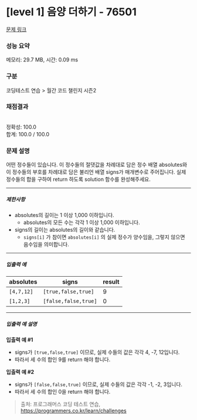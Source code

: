 # [level 1] 음양 더하기 - 76501 

[문제 링크](https://school.programmers.co.kr/learn/courses/30/lessons/76501) 

### 성능 요약

메모리: 29.7 MB, 시간: 0.09 ms

### 구분

코딩테스트 연습 > 월간 코드 챌린지 시즌2

### 채점결과

<br/>정확성: 100.0<br/>합계: 100.0 / 100.0

### 문제 설명

<p style="user-select: auto;">어떤 정수들이 있습니다. 이 정수들의 절댓값을 차례대로 담은 정수 배열 absolutes와 이 정수들의 부호를 차례대로 담은 불리언 배열 signs가 매개변수로 주어집니다. 실제 정수들의 합을 구하여 return 하도록 solution 함수를 완성해주세요.</p>

<hr style="user-select: auto;">

<h5 style="user-select: auto;">제한사항</h5>

<ul style="user-select: auto;">
<li style="user-select: auto;">absolutes의 길이는 1 이상 1,000 이하입니다.

<ul style="user-select: auto;">
<li style="user-select: auto;">absolutes의 모든 수는 각각 1 이상 1,000 이하입니다.</li>
</ul></li>
<li style="user-select: auto;">signs의 길이는 absolutes의 길이와 같습니다.

<ul style="user-select: auto;">
<li style="user-select: auto;"><code style="user-select: auto;">signs[i]</code> 가 참이면 <code style="user-select: auto;">absolutes[i]</code> 의 실제 정수가 양수임을, 그렇지 않으면 음수임을 의미합니다.</li>
</ul></li>
</ul>

<hr style="user-select: auto;">

<h5 style="user-select: auto;">입출력 예</h5>
<table class="table" style="user-select: auto;">
        <thead style="user-select: auto;"><tr style="user-select: auto;">
<th style="user-select: auto;">absolutes</th>
<th style="user-select: auto;">signs</th>
<th style="user-select: auto;">result</th>
</tr>
</thead>
        <tbody style="user-select: auto;"><tr style="user-select: auto;">
<td style="user-select: auto;"><code style="user-select: auto;">[4,7,12]</code></td>
<td style="user-select: auto;"><code style="user-select: auto;">[true,false,true]</code></td>
<td style="user-select: auto;">9</td>
</tr>
<tr style="user-select: auto;">
<td style="user-select: auto;"><code style="user-select: auto;">[1,2,3]</code></td>
<td style="user-select: auto;"><code style="user-select: auto;">[false,false,true]</code></td>
<td style="user-select: auto;">0</td>
</tr>
</tbody>
      </table>
<hr style="user-select: auto;">

<h5 style="user-select: auto;">입출력 예 설명</h5>

<p style="user-select: auto;"><strong style="user-select: auto;">입출력 예 #1</strong></p>

<ul style="user-select: auto;">
<li style="user-select: auto;">signs가 <code style="user-select: auto;">[true,false,true]</code> 이므로, 실제 수들의 값은 각각 4, -7, 12입니다.</li>
<li style="user-select: auto;">따라서 세 수의 합인 9를 return 해야 합니다.</li>
</ul>

<p style="user-select: auto;"><strong style="user-select: auto;">입출력 예 #2</strong></p>

<ul style="user-select: auto;">
<li style="user-select: auto;">signs가 <code style="user-select: auto;">[false,false,true]</code> 이므로, 실제 수들의 값은 각각 -1, -2, 3입니다.</li>
<li style="user-select: auto;">따라서 세 수의 합인 0을 return 해야 합니다.</li>
</ul>


> 출처: 프로그래머스 코딩 테스트 연습, https://programmers.co.kr/learn/challenges